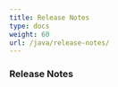 ```yaml
---
title: Release Notes
type: docs
weight: 60
url: /java/release-notes/
---
```


### **Release Notes** ### 





